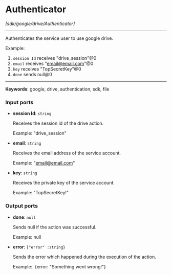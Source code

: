 # Authenticator

_[sdk/google/drive/Authenticator]_

---

Authenticates the service user to use google drive.  
  
Example:  
1. `session Id` receives "drive_session"@0   
2. `email` receives  "email@email.com"@0  
3. `key` receives "TopSecretKey"@0  
4. `done` sends null@0   

---

__Keywords__: google, drive, authentication, sdk, file

### Input ports

* __session Id__: ` string `

    Receives the session id of the drive action.
    
    Example: 
    "drive_session"


* __email__: ` string `

    Receives the email address of the service account.
    
    Example: 
    "email@email.com"


* __key__: ` string `

    Receives the private key of the service account.
    
    Example: 
    "TopSecretKey!"

### Output ports

* __done__: ` null `

    Sends null if the action was successful.
    
    Example:
    null


* __error__: ` {"error" :string} `

    Sends the error which happened during the execution of the action.
    
    Example:.
    {error: "Something went wrong!"}

